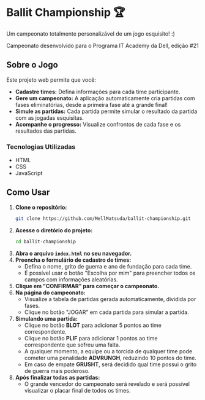 # Ballit Championship 🏆

Um campeonato totalmente personalizável de um jogo esquisito! :)

Campeonato desenvolvido para o Programa IT Academy da Dell, edição #21

## Sobre o Jogo

Este projeto web permite que você:

- **Cadastre times:** Defina informações para cada time participante.
- **Gere um campeonato:** A aplicação automaticamente cria partidas com fases eliminatórias, desde a primeira fase até a grande final!
- **Simule as partidas:** Cada partida permite simular o resultado da partida com as jogadas esquisitas.
- **Acompanhe o progresso:** Visualize confrontos de cada fase e os resultados das partidas.

### Tecnologias Utilizadas

- HTML
- CSS
- JavaScript

## Como Usar

1. **Clone o repositório:**
   ```bash
   git clone https://github.com/MellMatsuda/ballit-championship.git
   ```
2. **Acesse o diretório do projeto:**
   ```bash
   cd ballit-championship
   ```
3. **Abra o arquivo `index.html` no seu navegador.**
4. **Preencha o formulário de cadastro de times:** 
   - Defina o nome, grito de guerra e ano de fundação para cada time.
   - É possível usar o botão "Escolha por mim" para preencher todos os campos com informações aleatórias.
5. **Clique em "CONFIRMAR" para começar o campeonato.**
6. **Na página do campeonato:**
   - Visualize a tabela de partidas gerada automaticamente, dividida por fases.
   - Clique no botão "JOGAR" em cada partida para simular a partida.
7. **Simulando uma partida:**
   - Clique no botão **BLOT** para adicionar 5 pontos ao time correspondente.
   - Clique no botão **PLIF** para adicionar 1 pontos ao time correspondente que sofreu uma falta. 
   - A qualquer momento, a equipe ou a torcida de qualquer time pode cometer uma penalidade **ADVRUNGH**, reduzindo 10 pontos do time.
   - Em caso de empate **GRUSHT**, será decidido qual time possui o grito de guerra mais poderoso.
8. **Após finalizar todas as partidas:**
   - O grande vencedor do campeonato será revelado e será possível visualizar o placar final de todos os times.